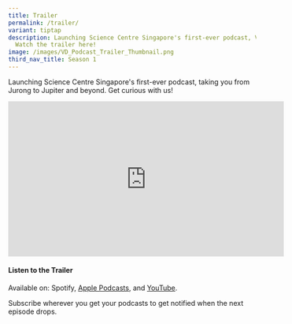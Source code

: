 ```yaml
---
title: Trailer
permalink: /trailer/
variant: tiptap
description: Launching Science Centre Singapore's first-ever podcast, Void Deck.
  Watch the trailer here!
image: /images/VD_Podcast_Trailer_Thumbnail.png
third_nav_title: Season 1
---
```

<p>Launching Science Centre Singapore's first-ever podcast, taking you from
Jurong to Jupiter and beyond. Get curious with us!</p>
<p></p>
<div class="iframe-wrapper">
<iframe height="315" width="560" allowfullscreen="true" frameborder="0" src="https://www.youtube.com/embed/DJlv0Fyhom4?si=HoJecIuztaw-s9Et"></iframe>
</div>
<h4><strong>Listen to the Trailer</strong></h4>
<p>Available on: Spotify, <a href="https://podcasts.apple.com/us/podcast/void-deck/id1776840729" rel="noopener nofollow" target="_blank">Apple Podcasts</a>,
and <a href="https://youtube.com/playlist?list=PLO3wNXHwuoOZmlF3U6QUGNxsoVxAIIk6t&amp;si=PIsdWbuHAA6qgMSH" rel="noopener nofollow" target="_blank">YouTube</a>.</p>
<p>Subscribe wherever you get your podcasts to get notified when the next
episode drops.</p>